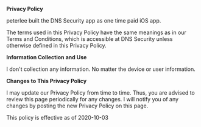 **Privacy Policy**

peterlee built the DNS Security app as one time paid iOS app.

The terms used in this Privacy Policy have the same meanings as in our Terms and Conditions, which is accessible at DNS Security unless otherwise defined in this Privacy Policy.

**Information Collection and Use**

I don't collection any information. No matter the device or user information.

**Changes to This Privacy Policy**

I may update our Privacy Policy from time to time. Thus, you are advised to review this page periodically for any changes. I will notify you of any changes by posting the new Privacy Policy on this page.

This policy is effective as of 2020-10-03
